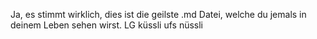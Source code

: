 Ja, es stimmt wirklich, dies ist die geilste .md Datei, welche du jemals in deinem Leben sehen wirst. 
LG küssli ufs nüssli